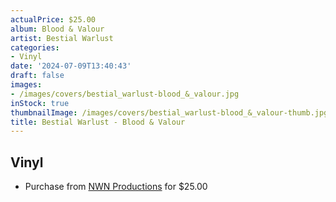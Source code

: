 ```yaml
---
actualPrice: $25.00
album: Blood & Valour
artist: Bestial Warlust
categories:
- Vinyl
date: '2024-07-09T13:40:43'
draft: false
images:
- /images/covers/bestial_warlust-blood_&_valour.jpg
inStock: true
thumbnailImage: /images/covers/bestial_warlust-blood_&_valour-thumb.jpg
title: Bestial Warlust - Blood & Valour
---
```


## Vinyl
* Purchase from [NWN Productions](http://shop.nwnprod.com/index.php?route=product/product&path=75&product_id=51834&sort=pd.name&order=ASC) for $25.00
